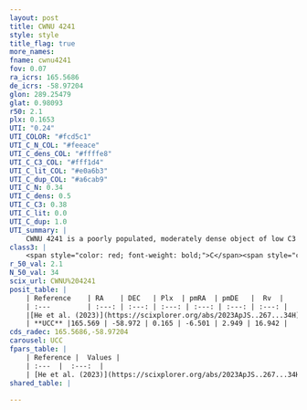 ```yaml
---
layout: post
title: CWNU 4241
style: style
title_flag: true
more_names: 
fname: cwnu4241
fov: 0.07
ra_icrs: 165.5686
de_icrs: -58.97204
glon: 289.25479
glat: 0.98093
r50: 2.1
plx: 0.1653
UTI: "0.24"
UTI_COLOR: "#fcd5c1"
UTI_C_N_COL: "#feeace"
UTI_C_dens_COL: "#ffffe8"
UTI_C_C3_COL: "#fff1d4"
UTI_C_lit_COL: "#e0a6b3"
UTI_C_dup_COL: "#a6cab9"
UTI_C_N: 0.34
UTI_C_dens: 0.5
UTI_C_C3: 0.38
UTI_C_lit: 0.0
UTI_C_dup: 1.0
UTI_summary: |
    CWNU 4241 is a poorly populated, moderately dense object of low C3 quality. It was recently reported in the literature.
class3: |
    <span style="color: red; font-weight: bold;">C</span><span style="color: #FFC300; font-weight: bold;">B</span>
r_50_val: 2.1
N_50_val: 34
scix_url: CWNU%204241
posit_table: |
    | Reference    | RA    | DEC   | Plx  | pmRA  | pmDE   |  Rv  |
    | :---         | :---: | :---: | :---: | :---: | :---: | :---: |
    |[He et al. (2023)](https://scixplorer.org/abs/2023ApJS..267...34H) | 165.57 | -58.963 | 0.166 | -6.489 | 2.934 | 9.94 |
    | **UCC** |165.569 | -58.972 | 0.165 | -6.501 | 2.949 | 16.942 | 
cds_radec: 165.5686,-58.97204
carousel: UCC
fpars_table: |
    | Reference |  Values |
    | :---  |  :---:  |
    | [He et al. (2023)](https://scixplorer.org/abs/2023ApJS..267...34H) | `A0=2.55, m-M=13.25, logA=8.8` |
shared_table: |
    
---
```

